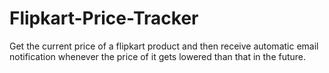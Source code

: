 # Flipkart-Price-Tracker
Get the current price of a flipkart product and then receive automatic email notification whenever the price of it gets lowered than that in the future.
